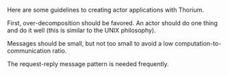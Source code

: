 Here are some guidelines to creating actor applications with
Thorium. 

First, over-decomposition should be favored. An actor should do one thing
and do it well (this is similar to the UNIX philosophy).

Messages should be small, but not too small to avoid a low
computation-to-communication ratio.

The request-reply message pattern is needed frequently.
